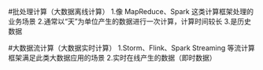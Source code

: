 #批处理计算（大数据离线计算）
1.像 MapReduce、Spark 这类计算框架处理的业务场景
2.通常以“天”为单位产生的数据进行一次计算，计算时间较长
3.是历史数据

#大数据流计算（大数据实时计算）
1.Storm、Flink、Spark Streaming 等流计算框架满足此类大数据应用的场景
2.实时在线产生的数据（即时数据）
